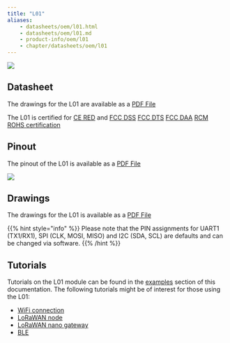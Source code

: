 ```yaml
---
title: "L01"
aliases:
    - datasheets/oem/l01.html
    - datasheets/oem/l01.md
    - product-info/oem/l01
    - chapter/datasheets/oem/l01
---
```


![](/gitbook/assets/assets-lil0igdl11z7jos_jpx-lkn7scqkkkb6tqb3uyo-lkn7x3eyyjifoqpxmzd-l01-1.png) 

## Datasheet

The drawings for the L01 are available as a [PDF File](/gitbook/assets/specsheets/Pycom_002_Specsheets_L01_v2.pdf)

The L01 is certified for [CE RED](gitbook/assets/17-213356_red-certificate_pycom_l01-1.0.pdf) and [FCC DSS](/gitbook/assets/172181413_aa_00_final.pdf)
[FCC DTS](/gitbook/assets/172181414_aa_00_final.pdf) [FCC DAA](/gitbook/assets/172181411_aa_00_final.pdf)
[RCM](/gitbook/assets/RCM-L01.pdf)
[ROHS certification](/gitbook/assets/RoHs_declarations/RoHS-for-L01(f8217-00088P)-20190523.pdf)

## Pinout

The pinout of the L01 is available as a [PDF File](/gitbook/assets/l01-pinout.pdf)


![](/gitbook/assets/l01-pinout.png)

## Drawings

The drawings for the L01 is available as a [PDF File](/gitbook/assets/l01-drawing.pdf)


{{% hint style="info" %}}
Please note that the PIN assignments for UART1 \(TX1/RX1\), SPI \(CLK, MOSI, MISO\) and I2C \(SDA, SCL\) are defaults and can be changed via software.
{{% /hint %}}

## Tutorials

Tutorials on the L01 module can be found in the [examples](/tutorials/introduction) section of this documentation. The following tutorials might be of  interest for those using the L01:

* [WiFi connection](/tutorials/all/wlan)
* [LoRaWAN node](/tutorials/lora/lorawan-abp)
* [LoRaWAN nano gateway](/tutorials/lora/lorawan-nano-gateway)
* [BLE](/tutorials/all/ble)

